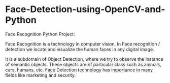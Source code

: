 # Face-Detection-using-OpenCV-and-Python

Face Recognition Python Project:

Face Recognition is a technology in computer vision. In Face recognition / detection we locate and visualize the human faces in any digital image.

It is a subdomain of Object Detection, where we try to observe the instance of semantic objects. These objects are of particular class such as animals, cars, humans, etc. Face Detection technology has importance in many fields like marketing and security.
